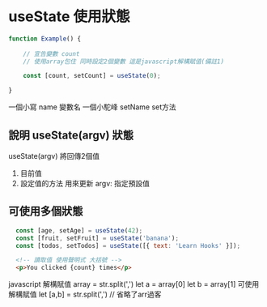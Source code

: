 # useState 使用狀態


```js
function Example() {
	
	// 宣告變數 count
	// 使用array包住 同時設定2個變數 這是javascript解構賦值(備註1)

	const [count, setCount] = useState(0);

}
```

一個小寫     name      變數名
一個小駝峰   setName   set方法

## 說明 useState(argv)  狀態 
useState(argv) 將回傳2個值
1. 目前值
2. 設定值的方法  用來更新
argv: 指定預設值


## 可使用多個狀態
```js
  const [age, setAge] = useState(42);
  const [fruit, setFruit] = useState('banana');
  const [todos, setTodos] = useState([{ text: 'Learn Hooks' }]);
```

```html
  <!-- 讀取值 使用聲明式 大括號 -->
  <p>You clicked {count} times</p>

```





javascript 解構賦值
array = str.split(',')
let a = array[0]
let b = array[1]
可使用解構賦值
let [a,b] = str.split(',') // 省略了arr過客